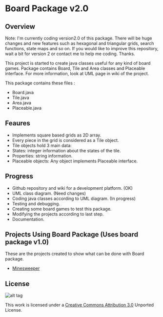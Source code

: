 Board Package v2.0
=====

Overview
--------

  Note: I'm currently coding version2.0 of this package. There will be huge changes and new features such as hexagonal and triangular grids, search functions, state maps and so on. If you would like to improve this repository, wait a bit for version 2 or contact me to help me coding. Thanks.

  This project is started to create java classes useful for any kind of board games. Package contains Board, Tile and Area classes and Placeable interface. For more information, look at UML page in wiki of the project.

This package contains these files :
 - Board.java
 - Tile.java
 - Area.java
 - Placeable.java
 
Feaures
--------

 - Implements square based grids as 2D array.
 - Every piece in the grid is considered as a Tile object.
 - Tile objects hold 3 main data:
  - States: integer information about the states of the tile.
  - Properties: string information.
  - Placeable objects: Any object implements Placeable interface.

Progress
--------

 - Github repository and wiki for a development platform. (OK)
 - UML class diagram. (Need changes)
 - Coding java classes according to UML diagram. (In progress)
 - Testing and debugging.
 - Creating some board games to test this package.
 - Modifying the projects according to last step.
 - Documentation.

Projects Using Board Package (Uses board package v1.0)
--------

  These are the projects created to show what can be done with Board package.

 - [Minesweeper](https://github.com/Shathra/mine-sweeper)

License
--------

![alt tag](http://i.creativecommons.org/l/by/3.0/88x31.png)

This work is licensed under a [Creative Commons Attribution 3.0](http://creativecommons.org/licenses/by/3.0/) Unported License.
